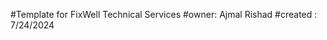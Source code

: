 <!--  template details  -->
#Template for FixWell Technical Services
#owner: Ajmal Rishad 
#created : 7/24/2024
<!--------      ----------->